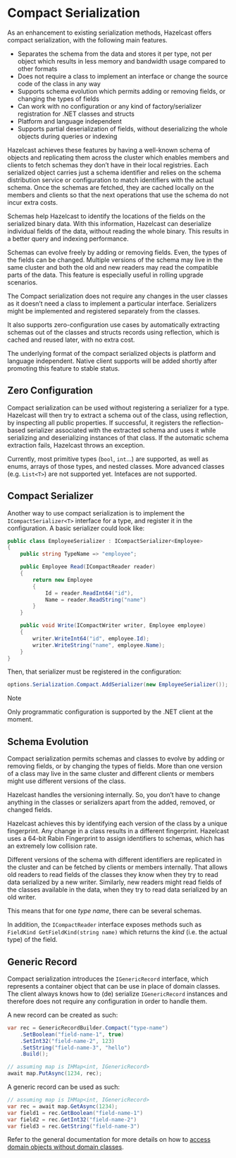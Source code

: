 # Compact Serialization

As an enhancement to existing serialization methods, Hazelcast offers compact serialization, with the following main features.

* Separates the schema from the data and stores it per type, not per object which results in less memory and bandwidth usage compared to other formats
* Does not require a class to implement an interface or change the source code of the class in any way
* Supports schema evolution which permits adding or removing fields, or changing the types of fields
* Can work with no configuration or any kind of factory/serializer registration for .NET classes and structs
* Platform and language independent
* Supports partial deserialization of fields, without deserializing the whole objects during queries or indexing

Hazelcast achieves these features by having a well-known schema of objects and replicating them across the cluster which enables members and clients to fetch schemas they don’t have in their local registries. Each serialized object carries just a schema identifier and relies on the schema distribution service or configuration to match identifiers with the actual schema. Once the schemas are fetched, they are cached locally on the members and clients so that the next operations that use the schema do not incur extra costs.

Schemas help Hazelcast to identify the locations of the fields on the serialized binary data. With this information, Hazelcast can deserialize individual fields of the data, without reading the whole binary. This results in a better query and indexing performance.

Schemas can evolve freely by adding or removing fields. Even, the types of the fields can be changed. Multiple versions of the schema may live in the same cluster and both the old and new readers may read the compatible parts of the data. This feature is especially useful in rolling upgrade scenarios.

The Compact serialization does not require any changes in the user classes as it doesn’t need a class to implement a particular interface. Serializers might be implemented and registered separately from the classes.

It also supports zero-configuration use cases by automatically extracting schemas out of the classes and structs records using reflection, which is cached and reused later, with no extra cost.

The underlying format of the compact serialized objects is platform and language independent. Native client supports will be added shortly after promoting this feature to stable status.

## Zero Configuration

Compact serialization can be used without registering a serializer for a type. Hazelcast will then try to extract a schema out of the class, using reflection, by inspecting all public properties. If successful, it registers the reflection-based serializer associated with the extracted schema and uses it while serializing and deserializing instances of that class. If the automatic schema extraction fails, Hazelcast throws an exception.

Currently, most primitive types (`bool`, `int`...) are supported, as well as enums, arrays of those types, and nested classes. More advanced classes (e.g. `List<T>`) are not supported yet. Intefaces are not supported.

## Compact Serializer

Another way to use compact serialization is to implement the `ICompactSerializer<T>` interface for a type, and register it in the configuration. A basic serializer could look like:

```csharp
public class EmployeeSerializer : ICompactSerializer<Employee>
{
    public string TypeName => "employee";

    public Employee Read(ICompactReader reader)
    {
        return new Employee
        {
            Id = reader.ReadInt64("id"),
            Name = reader.ReadString("name")
        }
    }

    public void Write(ICompactWriter writer, Employee employee)
    {
        writer.WriteInt64("id", employee.Id);
        writer.WriteString("name", employee.Name);
    }
}
```

Then, that serializer must be registered in the configuration:

```csharp
options.Serialization.Compact.AddSerializer(new EmployeeSerializer());
```

> [!NOTE]
> Only programmatic configuration is supported by the .NET client at the moment.

## Schema Evolution

Compact serialization permits schemas and classes to evolve by adding or removing fields, or by changing the types of fields. More than one version of a class may live in the same cluster and different clients or members might use different versions of the class.

Hazelcast handles the versioning internally. So, you don’t have to change anything in the classes or serializers apart from the added, removed, or changed fields.

Hazelcast achieves this by identifying each version of the class by a unique fingerprint. Any change in a class results in a different fingerprint. Hazelcast uses a 64-bit Rabin Fingerprint to assign identifiers to schemas, which has an extremely low collision rate.

Different versions of the schema with different identifiers are replicated in the cluster and can be fetched by clients or members internally. That allows old readers to read fields of the classes they know when they try to read data serialized by a new writer. Similarly, new readers might read fields of the classes available in the data, when they try to read data serialized by an old writer.

This means that for one *type name*, there can be several schemas.

In addition, the `ICompactReader` interface exposes methods such as `FieldKind GetFieldKind(string name)` which returns the *kind* (i.e. the actual type) of the field.

## Generic Record

Compact serialization introduces the `IGenericRecord` interface, which represents a container object that can be use in place of domain classes. The client always knows how to (de) serialize `IGenericRecord` instances and therefore does not require any configuration in order to handle them.

A new record can be created as such:

```csharp
var rec = GenericRecordBuilder.Compact("type-name")
    .SetBoolean("field-name-1", true)
    .SetInt32("field-name-2", 123)
    .SetString("field-name-3", "hello")
    .Build();

// assuming map is IHMap<int, IGenericRecord>
await map.PutAsync(1234, rec);
```

A generic record can be used as such:

```csharp
// assuming map is IHMap<int, IGenericRecord>
var rec = await map.GetAsync(1234);
var field1 = rec.GetBoolean("field-name-1")
var field2 = rec.GetInt32("field-name-2")
var field3 = rec.GetString("field-name-3")
```

Refer to the general documentation for more details on how to [access domain objects without domain classes](https://docs.hazelcast.com/hazelcast/5.1/clusters/accessing-domain-objects).